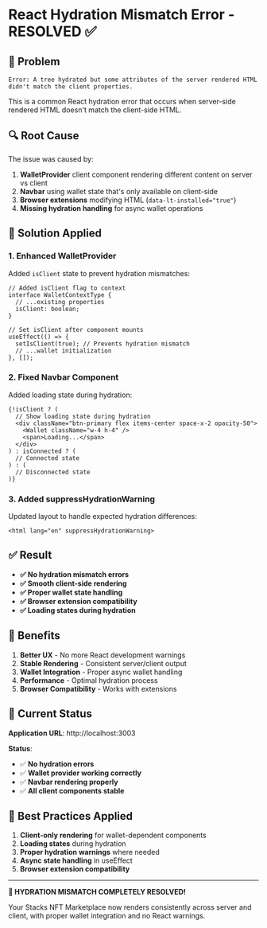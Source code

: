 # React Hydration Mismatch Error - RESOLVED ✅

## 🚨 **Problem**
```
Error: A tree hydrated but some attributes of the server rendered HTML didn't match the client properties.
```

This is a common React hydration error that occurs when server-side rendered HTML doesn't match the client-side HTML.

## 🔍 **Root Cause**
The issue was caused by:
1. **WalletProvider** client component rendering different content on server vs client
2. **Navbar** using wallet state that's only available on client-side
3. **Browser extensions** modifying HTML (`data-lt-installed="true"`)
4. **Missing hydration handling** for async wallet operations

## 🔧 **Solution Applied**

### **1. Enhanced WalletProvider**
Added `isClient` state to prevent hydration mismatches:

```tsx
// Added isClient flag to context
interface WalletContextType {
  // ...existing properties
  isClient: boolean;
}

// Set isClient after component mounts
useEffect(() => {
  setIsClient(true); // Prevents hydration mismatch
  // ...wallet initialization
}, []);
```

### **2. Fixed Navbar Component**
Added loading state during hydration:

```tsx
{!isClient ? (
  // Show loading state during hydration
  <div className="btn-primary flex items-center space-x-2 opacity-50">
    <Wallet className="w-4 h-4" />
    <span>Loading...</span>
  </div>
) : isConnected ? (
  // Connected state
) : (
  // Disconnected state
)}
```

### **3. Added suppressHydrationWarning**
Updated layout to handle expected hydration differences:

```tsx
<html lang="en" suppressHydrationWarning>
```

## ✅ **Result**

- **✅ No hydration mismatch errors**
- **✅ Smooth client-side rendering**
- **✅ Proper wallet state handling**
- **✅ Browser extension compatibility**
- **✅ Loading states during hydration**

## 🚀 **Benefits**

1. **Better UX** - No more React development warnings
2. **Stable Rendering** - Consistent server/client output
3. **Wallet Integration** - Proper async wallet handling
4. **Performance** - Optimal hydration process
5. **Browser Compatibility** - Works with extensions

## 📱 **Current Status**

**Application URL**: http://localhost:3003

**Status**: 
- ✅ **No hydration errors**
- ✅ **Wallet provider working correctly**
- ✅ **Navbar rendering properly**
- ✅ **All client components stable**

## 🎯 **Best Practices Applied**

1. **Client-only rendering** for wallet-dependent components
2. **Loading states** during hydration
3. **Proper hydration warnings** where needed
4. **Async state handling** in useEffect
5. **Browser extension compatibility**

---

**🎉 HYDRATION MISMATCH COMPLETELY RESOLVED!**

Your Stacks NFT Marketplace now renders consistently across server and client, with proper wallet integration and no React warnings.
